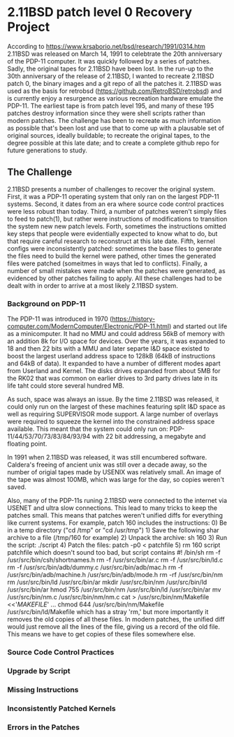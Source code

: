 # 2.11BSD patch level 0 Recovery Project

According to https://www.krsaborio.net/bsd/research/1991/0314.htm 2.11BSD was
released on March 14, 1991 to celebtrate the 20th anniversary of the PDP-11
computer. It was quickly followed by a series of patches. Sadly, the original
tapes for 2.11BSD have been lost. In the run-up to the 30th anniversary of the
release of 2.11BSD, I wanted to recreate 2.11BSD patch 0, the binary images and
a git repo of all the patches it. 2.11BSD was used as the basis for retrobsd
(https://github.com/RetroBSD/retrobsd) and is currently enjoy a resurgence as
various recreation hardware emulate the PDP-11. The earliest tape is from patch
level 195, and many of these 195 patches destroy information since they were
shell scripts rather than modern patches. The challenge has been to recreate as
much information as possible that's been lost and use that to come up with a
plausable set of original sources, ideally buildable; to recreate the original
tapes, to the degree possible at this late date; and to create a complete github
repo for future generations to study.

## The Challenge

2.11BSD presents a number of challenges to recover the original system. First,
it was a PDP-11 operating system that only ran on the largest PDP-11
systems. Second, it dates from an era where source code control practices were
less robust than today. Third, a number of patches weren't simply files to feed
to patch(1), but rather were instructions of modifications to transition the
system new new patch levels. Forth, sometimes the instructions omitted key steps
that people were evidentially expected to know what to do, but that require
careful research to reconstruct at this late date. Fifth, kernel configs were
inconsistently patched: sometimes the base files to generate the files need to
build the kernel were pathed, other times the generated files were patched
(someitmes in ways that led to conflicts). Finally, a number of small mistakes
were made when the patches were generated, as evidenced by other patches failing
to apply. All these challenges had to be dealt with in order to arrive at a most
likely 2.11BSD system.

### Background on PDP-11

The PDP-11 was introduced in 1970
(https://history-computer.com/ModernComputer/Electronic/PDP-11.html) and started
out life as a minicomputer. It had no MMU and could address 56kB of memory with
an addition 8k for I/O space for devices. Over the years, it was expanded to 18
and then 22 bits with a MMU and later separte I&D space existed to boost the
largest userland address space to 128kB (64kB of instructions and 64kB of
data). It expanded to have a number of different modes apart from Userland and
Kernel. The disks drives expanded from about 5MB for the RK02 that was common on
earlier drives to 3rd party drives late in its life taht could store several
hundred MB.

As such, space was always an issue. By the time 2.11BSD was released, it could
only run on the largest of these machines featuring split I&D space as well as
requiring SUPERVISOR mode support. A large number of overlays were required to
squeeze the kernel into the constrained address space available. This meant that
the system could only run on: PDP-11/44/53/70/73/83/84/93/94 with 22 bit
addressing, a megabyte and floating point.

In 1991 when 2.11BSD was released, it was still encumbered software. Caldera's
freeing of ancient unix was still over a decade away, so the number of origial
tapes made by USENIX was relatively small. An image of the tape was almost
100MB, which was large for the day, so copies weren't saved.

Also, many of the PDP-11s runing 2.11BSD were connected to the internet via
USENET and ultra slow connections. This lead to many tricks to keep the patches
small. This means that patches weren't unified diffs for everything like current
systems. For example, patch 160 includes the instructions:
    0) Be in a temp directory ("cd /tmp" or "cd /usr/tmp")
    1) Save the following shar archive to a file (/tmp/160 for example)
    2) Unpack the archive:  sh 160
    3) Run the script:  ./script
    4) Patch the files:  patch -p0 < patchfile
    5) rm 160 script patchfile
which doesn't sound too bad, but script contains
    #! /bin/sh
    rm -f /usr/src/bin/csh/shortnames.h
    rm -f /usr/src/bin/ar.c
    rm -f /usr/src/bin/ld.c
    rm -f /usr/src/bin/adb/dummy.c /usr/src/bin/adb/mac.h
    rm -f /usr/src/bin/adb/machine.h /usr/src/bin/adb/mode.h
    rm -rf /usr/src/bin/nm rm /usr/src/bin/ld /usr/src/bin/ar
    mkdir /usr/src/bin/nm /usr/src/bin/ld /usr/src/bin/ar
    hmod 755 /usr/src/bin/nm /usr/src/bin/ld /usr/src/bin/ar
    mv /usr/src/bin/nm.c /usr/src/bin/nm/nm.c
    cat > /usr/src/bin/nm/Makefile <<'_MAKEFILE_'
    ...
    chmod 644 /usr/src/bin/nm/Makefile /usr/src/bin/ld/Makefile
which has a stray 'rm,' but more importantly it removes the old copies of all
these files. In modern patches, the unified diff would just remove all the lines
of the file, giving us a record of the old file. This means we have to get
copies of these files somewhere else.

### Source Code Control Practices



### Upgrade by Script

### Missing Instructions

### Inconsistently Patched Kernels

### Errors in the Patches
